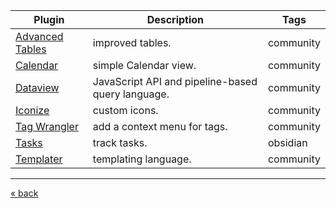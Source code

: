 | Plugin                                                                    | Description                                       | Tags      |
| ------------------------------------------------------------------------- | ------------------------------------------------- | --------- |
| [Advanced Tables](https://github.com/tgrosinger/advanced-tables-obsidian) | improved tables.                                  | community |
| [Calendar](https://github.com/liamcain/obsidian-calendar-plugin)          | simple Calendar view.                             | community |
| [Dataview](https://github.com/blacksmithgu/obsidian-dataview)             | JavaScript API and pipeline-based query language. | community |
| [Iconize](https://github.com/FlorianWoelki/obsidian-iconize)              | custom icons.                                     | community |
| [Tag Wrangler](https://github.com/pjeby/tag-wrangler)                     | add a context menu for tags.                      | community |
| [Tasks](https://github.com/obsidian-tasks-group/obsidian-tasks)           | track tasks.                                      | obsidian  |
| [Templater](https://github.com/SilentVoid13/Templater)                    | templating language.                              | community |

---
[« back](README.md)